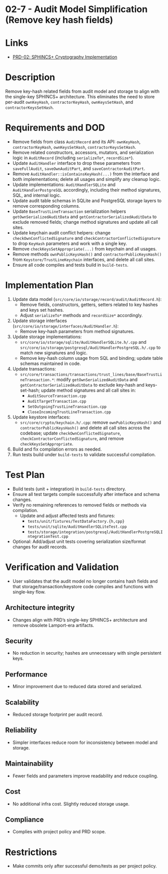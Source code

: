 # 02-7 - Audit Model Simplification (Remove key hash fields)

# Links
- [PRD-02: SPHINCS+ Cryptography Implementation](../../prd/vtcpd/02_sphincs_plus_cryptography_implementation.md)

# Description
Remove key-hash related fields from audit model and storage to align with the single-key SPHINCS+ architecture. This eliminates the need to store per-audit `ownKeyHash`, `contractorKeyHash`, `ownKeysSetHash`, and `contractorKeysSetHash`.

# Requirements and DOD
- Remove fields from class `AuditRecord` and its API: `ownKeyHash`, `contractorKeyHash`, `ownKeysSetHash`, `contractorKeysSetHash`.
- Remove related constructors, accessors, mutators, and serialization logic in `AuditRecord` (including `serializeTo*`, `recordSize*`).
- Update `AuditHandler` interface to drop these parameters from `saveFullAudit`, `saveOwnAuditPart`, and `saveContractorAuditPart`.
- Remove `AuditHandler::isContainsKeyHash(...)` from the interface and both implementations; delete all usages and simplify any cleanup logic.
- Update implementations: `AuditHandlerSQLite` and `AuditHandlerPostgreSQL` accordingly, including their method signatures, SQL, and internal logic.
- Update audit table schemas in SQLite and PostgreSQL storage layers to remove corresponding columns.
- Update `BaseTrustLineTransaction` serialization helpers `getOwnSerializedAuditData` and `getContractorSerializedAuditData` to exclude removed fields; change method signatures and update all call sites.
- Update keychain audit conflict helpers: change `checkOwnConflictedSignature` and `checkContractorConflictedSignature` to drop `KeyHash` parameters and work with a single key.
- Remove `checkKeysSetAppropriate(...)` from keychain and all usages.
- Remove methods `ownPublicKeysHash()` and `contractorPublicKeysHash()` from `Keystore/TrustLineKeychain` interfaces, and delete all call sites.
- Ensure all code compiles and tests build in `build-tests`.

# Implementation Plan
1. Update data model (`src/core/io/storage/record/audit/AuditRecord.h`):
   - Remove fields, constructors, getters, setters related to key hashes and keys set hashes.
   - Adjust `serializeTo*` methods and `recordSize*` accordingly.
2. Update storage interfaces (`src/core/io/storage/interfaces/AuditHandler.h`):
   - Remove key-hash parameters from method signatures.
3. Update storage implementations:
   - `src/core/io/storage/sqlite/AuditHandlerSQLite.h/.cpp` and `src/core/io/storage/postgresql/AuditHandlerPostgreSQL.h/.cpp` to match new signatures and logic.
   - Remove key-hash column usage from SQL and binding; update table schemas maintained in code.
4. Update transactions:
   - `src/core/transactions/transactions/trust_lines/base/BaseTrustLineTransaction.*`: modify `getOwnSerializedAuditData` and `getContractorSerializedAuditData` to exclude key-hash and keys-set-hash; update method signatures and all call sites in:
     - `AuditSourceTransaction.cpp`
     - `AuditTargetTransaction.cpp`
     - `SetOutgoingTrustLineTransaction.cpp`
     - `CloseIncomingTrustLineTransaction.cpp`
5. Update keystore interfaces:
   - `src/core/crypto/keychain.h/.cpp`: remove `ownPublicKeysHash()` and `contractorPublicKeysHash()` and delete all call sites across the codebase; update `checkOwnConflictedSignature`, `checkContractorConflictedSignature`, and remove `checkKeysSetAppropriate`.
6. Build and fix compilation errors as needed.
7. Run tests build under `build-tests` to validate successful compilation.

# Test Plan
- Build tests (unit + integration) in `build-tests` directory.
- Ensure all test targets compile successfully after interface and schema changes.
- Verify no remaining references to removed fields or methods via compilation.
  - Update and adjust affected tests and fixtures:
    - `tests/unit/fixtures/TestDataFactory.{h,cpp}`
    - `tests/unit/sqlite/AuditHandlerSQLiteTest.cpp`
    - `tests/storage/integration/postgresql/AuditHandlerPostgreSQLIntegrationTest.cpp`
- Optional: Add/adjust unit tests covering serialization size/format changes for audit records.

# Verification and Validation
- User validates that the audit model no longer contains hash fields and that storage/transaction/keystore code compiles and functions with single-key flow.

## Architecture integrity
- Changes align with PRD’s single-key SPHINCS+ architecture and remove obsolete Lamport-era artifacts.

## Security
- No reduction in security; hashes are unnecessary with single persistent keys.

## Performance
- Minor improvement due to reduced data stored and serialized.

## Scalability
- Reduced storage footprint per audit record.

## Reliability
- Simpler interfaces reduce room for inconsistency between model and storage.

## Maintainability
- Fewer fields and parameters improve readability and reduce coupling.

## Cost
- No additional infra cost. Slightly reduced storage usage.

## Compliance
- Complies with project policy and PRD scope.

# Restrictions
- Make commits only after successful demo/tests as per project policy.
